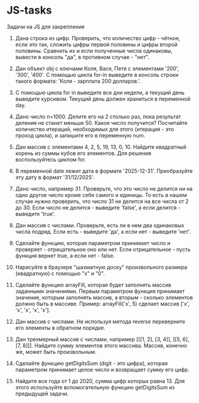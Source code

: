 # JS-tasks

Задачи на JS для закрепления

1. Дана строка из цифр. Проверить, что количество цифр - чётное, если это так, сложить цифры первой половины и цифры второй половины. Сравнить их и если полученные числа одинаковы, вывести в консоль "да", в противном случае - "нет".

2. Дан объект obj с ключами Коля, Вася, Петя с элементами '200', '300', '400'. С помощью цикла for-in выведите в консоль строки такого формата: 'Коля - зарплата 200 долларов.'.

3. С помощью цикла for in выведите все дни недели, а текущий день выведите курсивом. Текущий день должен храниться в переменной day.

4. Дано число n=1000. Делите его на 2 столько раз, пока результат деления не станет меньше 50. Какое число получится? Посчитайте количество итераций, необходимых для этого (итерация - это проход цикла), и запишите его в переменную num.

5. Дан массив с элементами 4, 2, 5, 19, 13, 0, 10. Найдите квадратный корень из суммы кубов его элементов. Для решения воспользуйтесь циклом for.

6. В переменной date лежит дата в формате '2025-12-31'. Преобразуйте эту дату в формат '31/12/2025'.

7. Дано число, например 31. Проверьте, что это число не делится ни на одно другое число кроме себя самого и единицы. То есть в нашем случае нужно проверить, что число 31 не делится на все числа от 2 до 30. Если число не делится - выведите 'false', а если делится - выведите 'true'.

8. Дан массив с числами. Проверьте, есть ли в нем два одинаковых числа подряд. Если есть - выведите 'да', а если нет - выведите 'нет'.

9. Сделайте функцию, которая параметром принимает число и проверяет - отрицательное оно или нет. Если отрицательное - пусть функция вернет true, а если нет - false.

10. Нарисуйте в браузере "шахматную доску" произвольного размера (квадратную) с помощью "х" и "0".

11. Сделайте функцию arrayFill, которая будет заполнять массив заданными значениями. Первым параметром функция принимает значение, которым заполнять массив, а вторым - сколько элементов должно быть в массиве. Пример: arrayFill('x', 5) сделает массив ['x', 'x', 'x', 'x', 'x'].

12. Дан массив с числами. Не используя метода reverse переверните его элементы в обратном порядке.

13. Дан трехмерный массив с числами, например [[[1, 2], [3, 4]], [[5, 6], [7, 8]]]. Найдите сумму элементов этого массива. Массив, конечно же, может быть произвольным.

14. Сделайте функцию getDigitsSum (digit - это цифра), которая параметром принимает целое число и возвращает сумму его цифр.

15. Найдите все года от 1 до 2020, сумма цифр которых равна 13. Для этого используйте вспомогательную функцию getDigitsSum из предыдущей задачи.
